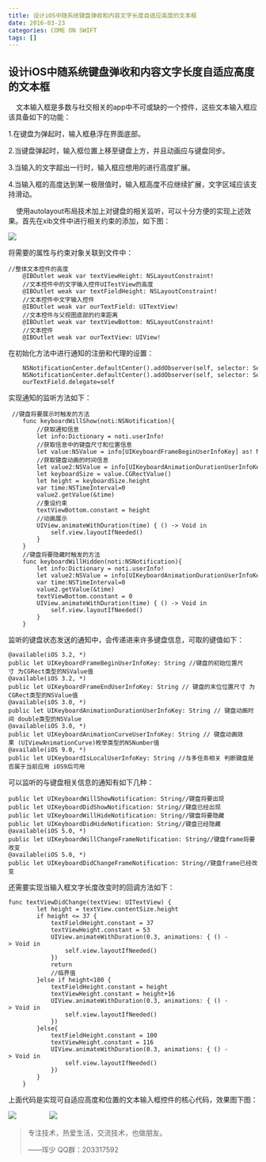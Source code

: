 ```yaml
---
title: 设计iOS中随系统键盘弹收和内容文字长度自适应高度的文本框
date: 2016-03-23
categories: COME ON SWIFT
tags: []
---
```

## 设计iOS中随系统键盘弹收和内容文字长度自适应高度的文本框

    文本输入框是多数与社交相关的app中不可或缺的一个控件，这些文本输入框应该具备如下的功能：

1.在键盘为弹起时，输入框悬浮在界面底部。

2.当键盘弹起时，输入框位置上移至键盘上方，并且动画应与键盘同步。

3.当输入的文字超出一行时，输入框应想用的进行高度扩展。

4.当输入框的高度达到某一极限值时，输入框高度不应继续扩展，文字区域应该支持滑动。

    使用autolayout布局技术加上对键盘的相关监听，可以十分方便的实现上述效果。首先在xib文件中进行相关约束的添加，如下图：

![](http://static.oschina.net/uploads/space/2016/0323/192428_2dqY_2340880.png)

将需要的属性与约束对象关联到文件中：

```
//整体文本控件的高度
    @IBOutlet weak var textViewHeight: NSLayoutConstraint!
    //文本控件中的文字输入控件UITestView的高度
    @IBOutlet weak var textFieldHeight: NSLayoutConstraint!
    //文本控件中文字输入控件
    @IBOutlet weak var ourTextField: UITextView!
    //文本控件与父视图底部的约束距离
    @IBOutlet weak var textViewBottom: NSLayoutConstraint!
    //文本控件
    @IBOutlet weak var ourTextView: UIView!
```

在初始化方法中进行通知的注册和代理的设置：

```
    NSNotificationCenter.defaultCenter().addObserver(self, selector: Selector("keyboardWillShow:"), name: UIKeyboardWillShowNotification, object: nil)
    NSNotificationCenter.defaultCenter().addObserver(self, selector: Selector("keyboardWillHidden:"), name: UIKeyboardWillHideNotification, object: nil)
    ourTextField.delegate=self
```

实现通知的监听方法如下：

```
 //键盘将要展示时触发的方法
    func keyboardWillShow(noti:NSNotification){
        //获取通知信息
        let info:Dictionary = noti.userInfo!
        //获取信息中的键盘尺寸和位置信息
        let value:NSValue = info[UIKeyboardFrameBeginUserInfoKey] as! NSValue
        //获取键盘动画的时间信息
        let value2:NSValue = info[UIKeyboardAnimationDurationUserInfoKey] as! NSValue
        let keyboardSize = value.CGRectValue()
        let height = keyboardSize.height
        var time:NSTimeInterval=0
        value2.getValue(&time)
        //重设约束
        textViewBottom.constant = height
        //动画展示
        UIView.animateWithDuration(time) { () -> Void in
            self.view.layoutIfNeeded()
        }
    }
    //键盘将要隐藏时触发的方法
    func keyboardWillHidden(noti:NSNotification){
        let info:Dictionary = noti.userInfo!
        let value2:NSValue = info[UIKeyboardAnimationDurationUserInfoKey] as! NSValue
        var time:NSTimeInterval=0
        value2.getValue(&time)
        textViewBottom.constant = 0
        UIView.animateWithDuration(time) { () -> Void in
            self.view.layoutIfNeeded()
        }
    }
```

监听的键盘状态发送的通知中，会传递进来许多键盘信息，可取的键值如下：

```
@available(iOS 3.2, *)
public let UIKeyboardFrameBeginUserInfoKey: String //键盘的初始位置尺寸 为CGRect类型的NSValue值
@available(iOS 3.2, *)
public let UIKeyboardFrameEndUserInfoKey: String // 键盘的末位位置尺寸 为CGRect类型的NSValue值
@available(iOS 3.0, *)
public let UIKeyboardAnimationDurationUserInfoKey: String // 键盘动画时间 double类型的NSValue
@available(iOS 3.0, *)
public let UIKeyboardAnimationCurveUserInfoKey: String // 键盘动画效果 (UIViewAnimationCurve)枚举类型的NSNumber值
@available(iOS 9.0, *)
public let UIKeyboardIsLocalUserInfoKey: String //与多任务相关 判断键盘是否属于当前应用 iOS9后可用
```

可以监听的与键盘相关信息的通知有如下几种：

```
public let UIKeyboardWillShowNotification: String//键盘将要出现
public let UIKeyboardDidShowNotification: String//键盘已经出现
public let UIKeyboardWillHideNotification: String//键盘将要隐藏
public let UIKeyboardDidHideNotification: String//键盘已经隐藏
@available(iOS 5.0, *)
public let UIKeyboardWillChangeFrameNotification: String//键盘frame将要改变
@available(iOS 5.0, *)
public let UIKeyboardDidChangeFrameNotification: String//键盘frame已经改变
```

还需要实现当输入框文字长度改变时的回调方法如下：

```
func textViewDidChange(textView: UITextView) {
        let height = textView.contentSize.height
        if height <= 37 {
            textFieldHeight.constant = 37
            textViewHeight.constant = 53
            UIView.animateWithDuration(0.3, animations: { () -> Void in
                self.view.layoutIfNeeded()
            })
            return
            //临界值
        }else if height<100 {
            textFieldHeight.constant = height
            textViewHeight.constant = height+16
            UIView.animateWithDuration(0.3, animations: { () -> Void in
                self.view.layoutIfNeeded()
            })
        }else{
            textFieldHeight.constant = 100
            textViewHeight.constant = 116
            UIView.animateWithDuration(0.3, animations: { () -> Void in
                self.view.layoutIfNeeded()
            })
        }
    }
```

上面代码是实现可自适应高度和位置的文本输入框控件的核心代码，效果图下图：

![](http://static.oschina.net/uploads/space/2016/0323/194104_QOJE_2340880.png)                 ![](http://static.oschina.net/uploads/space/2016/0323/194104_oWgz_2340880.png)

> 专注技术，热爱生活，交流技术，也做朋友。
> 
> ——珲少 QQ群：203317592
